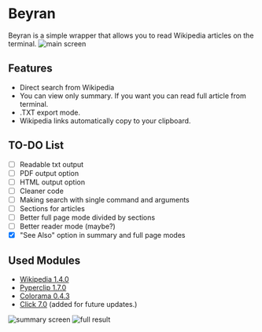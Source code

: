 # Beyran

Beyran is a simple wrapper that allows you to read Wikipedia articles on the terminal.
![main screen](http://tinyimg.io/i/artYQ9F.png)

## Features
* Direct search from Wikipedia
* You can view only summary. If you want you can read full article from terminal.
* .TXT export mode.
* Wikipedia links automatically copy to your clipboard.

## TO-DO List
- [ ] Readable txt output
- [ ] PDF output option
- [ ] HTML output option
- [ ] Cleaner code
- [ ] Making search with single command and arguments
- [ ] Sections for articles
- [ ] Better full page mode divided by sections
- [ ] Better reader mode (maybe?)
- [X] "See Also" option in summary and full page modes

## Used Modules
- [Wikipedia 1.4.0](https://pypi.org/project/wikipedia/)
- [Pyperclip 1.7.0](https://pypi.org/project/pyperclip/)
- [Colorama 0.4.3](https://pypi.org/project/colorama/)
- [Click 7.0](https://pypi.org/project/click) (added for future updates.)

![summary screen](http://tinyimg.io/i/VG9l7BH.png)
![full result](http://tinyimg.io/i/8OTi79Z.png)
